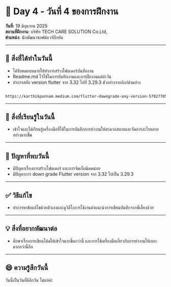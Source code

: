 # 📅 Day 4 - วันที่ 4 ของการฝึกงาน
**วันที่:** 19 มิถุนายน 2025  
**สถานที่ฝึกงาน:** บริษัท TECH CARE SOLUTION Co.Ltd,  
**ตำแหน่ง:** นักพัฒนาซอฟต์แวร์ฝึกหัด

---

## 📝 สิ่งที่ได้ทำในวันนี้
- ได้รับหมอบหมายให้ทำการสร้างโฟลเดอร์บันทึกงาน
- Readme.md ไว้ใช้ในการบันทึกงานและการฝึกงานแต่ล่ะวัน
- ทำการสลับ version flutter จาก 3.32 ไปที่ 3.29.3 ตัวอย่างจากลิงก์ด้านล่าง
  
```bash

https://karthikponnam.medium.com/flutter-downgrade-any-version-57927705b9e8

```


---

## 🎯 สิ่งที่เรียนรู้ในวันนี้
- เข้าใจและได้เรียนรู้เครื่องมือที่ใช้ในการบันทึกการทำงานให้สะดวกสบายและจัดการอะไรหลายอย่างมากขึ้น

---

## 🤔 ปัญหาที่พบวันนี้
- มีปัญหาเรื่องการสร้างโฟลเดอร์ และการจัดเก็บนิดหน่อย
- มีปัญหาการ down grade Flutter version จาก 3.32 ไปเป็น 3.29.3


---

## ✅ วิธีแก้ไข
- ทำการหาข้อแก้ไขด้วยตัวเองและดูวิดีโอการใช้งานคำแนะนำการเขียนบันทึกจากพี่เลี้ยงด้วย


---

## 💡 สิ่งที่อยากพัฒนาต่อ
- ศึกษาเรื่องการเขียนโค้ดให้เข้าใจมากขึ้นกว่านี้ และการใช้เครื่องมือเกี่ยวกับการทำงานให้เยอะมากกว่านี้อีก


---

## 😄 ความรู้สึกวันนี้
วันนี้เป็นวันที่ดีอีกวัน ไม่แย่ค่ะ
